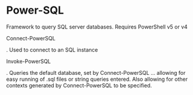 # Power-SQL
Framework to query SQL server databases. 
Requires PowerShell v5 or v4

Connect-PowerSQL

. Used to connect to an SQL instance

Invoke-PowerSQL

. Queries the default database, set by Connect-PowerSQL ... allowing for easy running of .sql files or string queries entered. Also allowing for other contexts generated by Connect-PowerSQL to be specified. 
